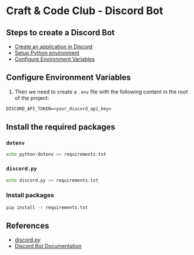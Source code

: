 # Craft & Code Club - Discord Bot


## Steps to create a Discord Bot

* [Create an application in Discord](./docs/CreateDiscordBot.md)
* [Setup Python environment](./docs/PythonEnvironment.md)
* [Configure Environment Variables](#configure-environment-variables)



## Configure Environment Variables
1. Then we need to create a `.env` file with the following content in the root of the project:

```txt
DISCORD_API_TOKEN=<your_discord_api_key>
```



## Install the required packages

### `dotenv`

```bash
echo python-dotenv >> requirements.txt
```

### `discord.py`

```bash
echo discord.py >> requirements.txt
```

### Install packages

```bash
pip install -r requirements.txt
```



## References
- [discord.py](https://discordpy.readthedocs.io/en/stable/)
- [Discord Bot Documentation](https://discord.com/developers/docs/intro)
